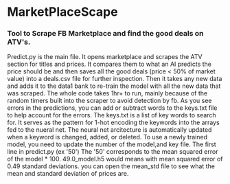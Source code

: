 # MarketPlaceScape

### Tool to Scrape FB Marketplace and find the good deals on ATV's.

Predict.py is the main file.  It opens marketplace and scrapes the ATV section for titles and prices.  It compares them to what an AI predicts the price should be and then saves all the good deals (price < 50% of market value) into a deals.csv file for further inspection.  Then it takes any new data and adds it to the data1 bank to re-train the model with all the new data that was scraped.  The whole code takes 1hr+ to run, mainly because of the random timers built into the scraper to avoid detection by fb.  As you see errors in the predictions, you can add or subtract words to the keys.txt file to help account for the errors.  The keys.txt is a list of key words to search for.  It serves as the pattern for 1-hot encoding the keywords into the arrays fed to the nueral net.  The neural net arcitecture is automatically updated when a keyword is changed, added, or deleted.   To use a newly trained model,  you need to update the number of the model,and key file.  The first line in predict.py (ex '50')  The '50' corresponds to the mean squared error of the model * 100.   49.0_model.h5 would means with mean squared error of 0.49 standard deviations.  you can open the mean_std file to see what the mean and standard deviation of prices are.
